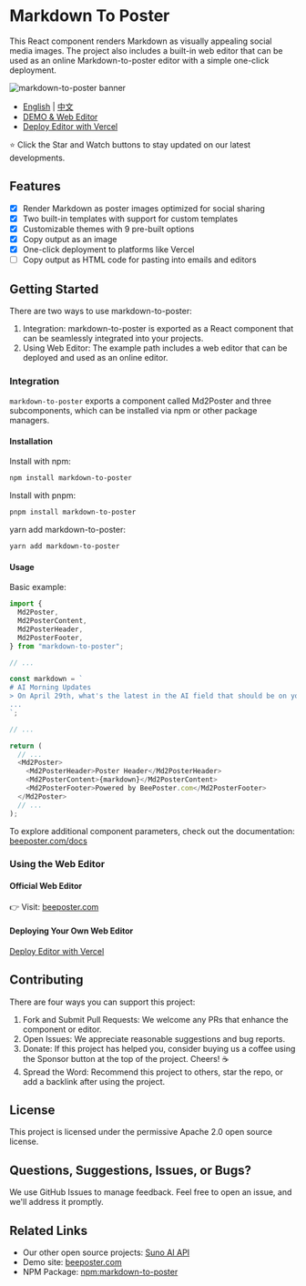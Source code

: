 # Markdown To Poster

This React component renders Markdown as visually appealing social media images. The project also includes a built-in web editor that can be used as an online Markdown-to-poster editor with a simple one-click deployment.

![markdown-to-poster banner](https://github.com/gcui-art/markdown-to-poster/blob/main/public/banner.jpg)

- [English](./README.md) | [中文](./README_CN.md)
- [DEMO & Web Editor](https://beeposter.com)
- [Deploy Editor with Vercel](https://vercel.com/new/clone?repository-url=https://github.com/gcui-art/markdown-to-poster&root-directory=example&project-name=markdown-to-poster&repository-name=markdown-to-poster)

⭐ Click the Star and Watch buttons to stay updated on our latest developments.

## Features

- [x] Render Markdown as poster images optimized for social sharing
- [x] Two built-in templates with support for custom templates
- [x] Customizable themes with 9 pre-built options
- [x] Copy output as an image
- [x] One-click deployment to platforms like Vercel
- [ ] Copy output as HTML code for pasting into emails and editors

## Getting Started

There are two ways to use markdown-to-poster:

1. Integration: markdown-to-poster is exported as a React component that can be seamlessly integrated into your projects.
2. Using Web Editor: The example path includes a web editor that can be deployed and used as an online editor.

### Integration

`markdown-to-poster` exports a component called Md2Poster and three subcomponents, which can be installed via npm or other package managers.

#### Installation

Install with npm:

```bash
npm install markdown-to-poster
```

Install with pnpm:

```bash
pnpm install markdown-to-poster
```

yarn add markdown-to-poster:

```bash
yarn add markdown-to-poster
```

#### Usage

Basic example:

```javascript
import {
  Md2Poster,
  Md2PosterContent,
  Md2PosterHeader,
  Md2PosterFooter,
} from "markdown-to-poster";

// ...

const markdown = `
# AI Morning Updates
> On April 29th, what's the latest in the AI field that should be on your radar?
...
`;

// ...

return (
  // ...
  <Md2Poster>
    <Md2PosterHeader>Poster Header</Md2PosterHeader>
    <Md2PosterContent>{markdown}</Md2PosterContent>
    <Md2PosterFooter>Powered by BeePoster.com</Md2PosterFooter>
  </Md2Poster>
  // ...
);
```

To explore additional component parameters, check out the documentation: [beeposter.com/docs](https://beeposter.com/docs)

### Using the Web Editor

#### Official Web Editor

👉 Visit: [beeposter.com](https://beeposter.com)

#### Deploying Your Own Web Editor

[Deploy Editor with Vercel](https://vercel.com/new/clone?repository-url=https://github.com/gcui-art/markdown-to-poster&root-directory=example&project-name=markdown-to-poster&repository-name=markdown-to-poster)

## Contributing

There are four ways you can support this project:

1. Fork and Submit Pull Requests: We welcome any PRs that enhance the component or editor.
2. Open Issues: We appreciate reasonable suggestions and bug reports.
3. Donate: If this project has helped you, consider buying us a coffee using the Sponsor button at the top of the project. Cheers! ☕
4. Spread the Word: Recommend this project to others, star the repo, or add a backlink after using the project.

## License

This project is licensed under the permissive Apache 2.0 open source license.

## Questions, Suggestions, Issues, or Bugs?

We use GitHub Issues to manage feedback. Feel free to open an issue, and we'll address it promptly.

## Related Links

- Our other open source projects: [Suno AI API](https://github.com/gcui-art/suno-api)
- Demo site: [beeposter.com](https://beeposter.com)
- NPM Package: [npm:markdown-to-poster](https://www.npmjs.com/package/@gcui/markdown-to-poster)
